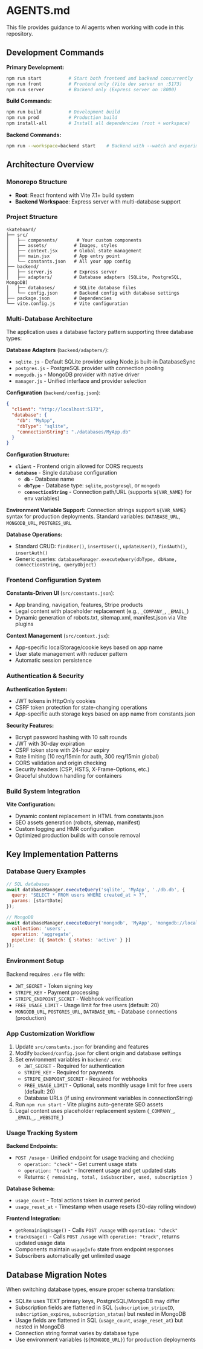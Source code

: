 # AGENTS.md

This file provides guidance to AI agents when working with code in this repository.

## Development Commands

**Primary Development:**
```bash
npm run start          # Start both frontend and backend concurrently
npm run front          # Frontend only (Vite dev server on :5173)
npm run server         # Backend only (Express server on :8000)
```

**Build Commands:**
```bash
npm run build          # Development build
npm run prod           # Production build
npm install-all        # Install all dependencies (root + workspace)
```

**Backend Commands:**
```bash
npm run --workspace=backend start    # Backend with --watch and experimental SQLite
```

## Architecture Overview

### Monorepo Structure
- **Root**: React frontend with Vite 7.1+ build system
- **Backend Workspace**: Express server with multi-database support

### Project Structure
```
skateboard/
├── src/
│   ├── components/       # Your custom components
│   ├── assets/          # Images, styles
│   ├── context.jsx      # Global state management
│   ├── main.jsx         # App entry point
│   └── constants.json   # All your app config
├── backend/
│   ├── server.js        # Express server
│   ├── adapters/        # Database adapters (SQLite, PostgreSQL, MongoDB)
│   ├── databases/       # SQLite database files
│   └── config.json      # Backend config with database settings
├── package.json         # Dependencies
└── vite.config.js       # Vite configuration
```

### Multi-Database Architecture
The application uses a database factory pattern supporting three database types:

**Database Adapters** (`backend/adapters/`):
- `sqlite.js` - Default SQLite provider using Node.js built-in DatabaseSync
- `postgres.js` - PostgreSQL provider with connection pooling 
- `mongodb.js` - MongoDB provider with native driver
- `manager.js` - Unified interface and provider selection

**Configuration** (`backend/config.json`):
```json
{
  "client": "http://localhost:5173",
  "database": {
    "db": "MyApp",
    "dbType": "sqlite",
    "connectionString": "./databases/MyApp.db"
  }
}
```

**Configuration Structure:**
- **`client`** - Frontend origin allowed for CORS requests
- **`database`** - Single database configuration
  - **`db`** - Database name
  - **`dbType`** - Database type: `sqlite`, `postgresql`, or `mongodb`
  - **`connectionString`** - Connection path/URL (supports `${VAR_NAME}` for env variables)

**Environment Variable Support:**
Connection strings support `${VAR_NAME}` syntax for production deployments.
Standard variables: `DATABASE_URL`, `MONGODB_URL`, `POSTGRES_URL`

**Database Operations:**
- Standard CRUD: `findUser()`, `insertUser()`, `updateUser()`, `findAuth()`, `insertAuth()`
- Generic queries: `databaseManager.executeQuery(dbType, dbName, connectionString, queryObject)`

### Frontend Configuration System
**Constants-Driven UI** (`src/constants.json`):
- App branding, navigation, features, Stripe products
- Legal content with placeholder replacement (e.g., `_COMPANY_`, `_EMAIL_`)
- Dynamic generation of robots.txt, sitemap.xml, manifest.json via Vite plugins

**Context Management** (`src/context.jsx`):
- App-specific localStorage/cookie keys based on app name
- User state management with reducer pattern
- Automatic session persistence

### Authentication & Security
**Authentication System:**
- JWT tokens in HttpOnly cookies
- CSRF token protection for state-changing operations
- App-specific auth storage keys based on app name from constants.json

**Security Features:**
- Bcrypt password hashing with 10 salt rounds
- JWT with 30-day expiration
- CSRF token store with 24-hour expiry
- Rate limiting (10 req/15min for auth, 300 req/15min global)
- CORS validation and origin checking
- Security headers (CSP, HSTS, X-Frame-Options, etc.)
- Graceful shutdown handling for containers

### Build System Integration
**Vite Configuration:**
- Dynamic content replacement in HTML from constants.json
- SEO assets generation (robots, sitemap, manifest) 
- Custom logging and HMR configuration
- Optimized production builds with console removal

## Key Implementation Patterns

### Database Query Examples
```javascript
// SQL databases
await databaseManager.executeQuery('sqlite', 'MyApp', './db.db', {
  query: "SELECT * FROM users WHERE created_at > ?",
  params: [startDate]
});

// MongoDB
await databaseManager.executeQuery('mongodb', 'MyApp', 'mongodb://localhost:27017', {
  collection: 'users',
  operation: 'aggregate',
  pipeline: [{ $match: { status: 'active' } }]
});
```

### Environment Setup
Backend requires `.env` file with:
- `JWT_SECRET` - Token signing key
- `STRIPE_KEY` - Payment processing
- `STRIPE_ENDPOINT_SECRET` - Webhook verification
- `FREE_USAGE_LIMIT` - Usage limit for free users (default: 20)
- `MONGODB_URL`, `POSTGRES_URL`, `DATABASE_URL` - Database connections (production)

### App Customization Workflow
1. Update `src/constants.json` for branding and features
2. Modify `backend/config.json` for client origin and database settings
3. Set environment variables in `backend/.env`:
   - `JWT_SECRET` - Required for authentication
   - `STRIPE_KEY` - Required for payments
   - `STRIPE_ENDPOINT_SECRET` - Required for webhooks
   - `FREE_USAGE_LIMIT` - Optional, sets monthly usage limit for free users (default: 20)
   - Database URLs (if using environment variables in connectionString)
4. Run `npm run start` - Vite plugins auto-generate SEO assets
5. Legal content uses placeholder replacement system (`_COMPANY_`, `_EMAIL_`, `_WEBSITE_`)

### Usage Tracking System
**Backend Endpoints:**
- `POST /usage` - Unified endpoint for usage tracking and checking
  - `operation: "check"` - Get current usage stats
  - `operation: "track"` - Increment usage and get updated stats
  - Returns: `{ remaining, total, isSubscriber, used, subscription }`

**Database Schema:**
- `usage_count` - Total actions taken in current period
- `usage_reset_at` - Timestamp when usage resets (30-day rolling window)

**Frontend Integration:**
- `getRemainingUsage()` - Calls `POST /usage` with `operation: "check"`
- `trackUsage()` - Calls `POST /usage` with `operation: "track"`, returns updated usage data
- Components maintain `usageInfo` state from endpoint responses
- Subscribers automatically get unlimited usage

## Database Migration Notes
When switching database types, ensure proper schema translation:
- SQLite uses TEXT primary keys, PostgreSQL/MongoDB may differ
- Subscription fields are flattened in SQL (`subscription_stripeID`, `subscription_expires`, `subscription_status`) but nested in MongoDB
- Usage fields are flattened in SQL (`usage_count`, `usage_reset_at`) but nested in MongoDB
- Connection string format varies by database type
- Use environment variables (`${MONGODB_URL}`) for production deployments